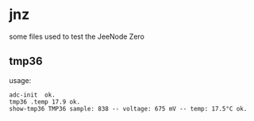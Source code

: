 # jnz
some files used to test the JeeNode Zero

## tmp36

usage:

    adc-init  ok.
    tmp36 .temp 17.9 ok.
    show-tmp36 TMP36 sample: 838 -- voltage: 675 mV -- temp: 17.5°C ok. 
